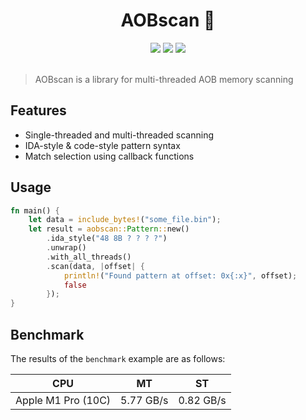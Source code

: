 <h1 align="center">AOBscan 📝</h1>

<div align="center">
  <img src="https://img.shields.io/crates/v/aobscan.svg"/>
  <img src="https://docs.rs/aobscan/badge.svg"/>
  <img src="https://img.shields.io/badge/license-MIT-blue.svg"/>
</div>

<br>

> AOBscan is a library for multi-threaded AOB memory scanning

## Features

- Single-threaded and multi-threaded scanning
- IDA-style & code-style pattern syntax
- Match selection using callback functions

## Usage

```rust
fn main() {
    let data = include_bytes!("some_file.bin");
    let result = aobscan::Pattern::new()
        .ida_style("48 8B ? ? ? ?")
        .unwrap()
        .with_all_threads()
        .scan(data, |offset| {
            println!("Found pattern at offset: 0x{:x}", offset);
            false
        });
}
```

## Benchmark

The results of the `benchmark` example are as follows:

| CPU                | MT        | ST        |
|--------------------|-----------|-----------|
| Apple M1 Pro (10C) | 5.77 GB/s | 0.82 GB/s |
